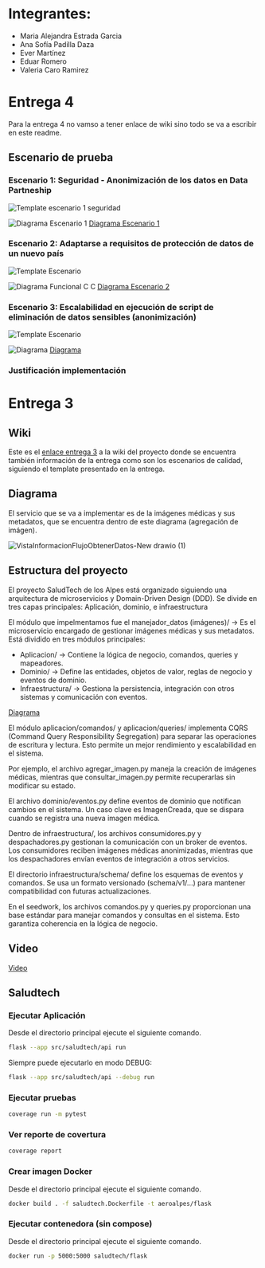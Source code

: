 # Integrantes:

- Maria Alejandra Estrada Garcia 
- Ana Sofía Padilla Daza 
- Ever Martínez
- Eduar Romero
- Valeria Caro Ramirez


# Entrega 4

Para la entrega 4 no vamso a tener enlace de wiki sino todo se va a escribir en este readme. 

## Escenario de prueba 

### Escenario 1: Seguridad - Anonimización de los datos en Data Partneship 

![Template escenario 1 seguridad](https://github.com/user-attachments/assets/33ee9214-4f93-485e-b8ca-e79dc5040c4b)

![Diagrama Escenario 1](https://github.com/user-attachments/assets/17ef3a0f-982a-4262-b782-178a998d06cf)
[Diagrama Escenario 1](https://github.com/user-attachments/assets/17ef3a0f-982a-4262-b782-178a998d06cf)

### Escenario 2: Adaptarse a requisitos de protección de datos de un nuevo país

![Template Escenario](https://github.com/user-attachments/assets/01ada5a9-b0bc-44df-8dc1-13f877315b13)

![Diagrama Funcional C C](https://github.com/user-attachments/assets/7db70ee0-0a66-45f9-b3d4-06888b2ad281)
[Diagrama Escenario 2](https://github.com/user-attachments/assets/7db70ee0-0a66-45f9-b3d4-06888b2ad281)

### Escenario 3: Escalabilidad en ejecución de script de eliminación de datos sensibles (anonimización)

![Template Escenario](https://github.com/user-attachments/assets/0cdbe1e1-4de3-4dff-88f7-dbefe4b02d51)

![Diagrama](https://github.com/user-attachments/assets/5b8821ba-f832-4bab-a909-6eb2af279801)
[Diagrama](https://github.com/user-attachments/assets/5b8821ba-f832-4bab-a909-6eb2af279801)

### Justificación implementación

# Entrega 3

## Wiki

Este es el [enlace entrega 3](https://github.com/LosComponentes/Entrega-3/wiki/Entrega-3) a la wiki del proyecto donde se encuentra también información de la entrega como son los escenarios de calidad, siguiendo el template presentado en la entrega.

## Diagrama

El servicio que se va a implementar es de la imágenes médicas y sus metadatos, que se encuentra dentro de este diagrama (agregación de imágen).

![VistaInformacionFlujoObtenerDatos-New drawio (1)](https://github.com/user-attachments/assets/7d49cc59-c67b-4996-88ff-d8e45ff55e86)

## Estructura del proyecto 

El proyecto SaludTech de los Alpes está organizado siguiendo una arquitectura de microservicios y Domain-Driven Design (DDD). Se divide en tres capas principales: Aplicación, dominio, e infraestructura

El módulo que impelmentamos fue el manejador_datos (imágenes)/ → Es el microservicio encargado de gestionar imágenes médicas y sus metadatos. Está dividido en tres módulos principales:

- Aplicacion/ → Contiene la lógica de negocio, comandos, queries y mapeadores.
- Dominio/ → Define las entidades, objetos de valor, reglas de negocio y eventos de dominio.
- Infraestructura/ → Gestiona la persistencia, integración con otros sistemas y comunicación con eventos.

[Diagrama](https://github.com/user-attachments/assets/14066409-a023-4bf5-a386-6f1891dca8f9)

El módulo aplicacion/comandos/ y aplicacion/queries/ implementa CQRS (Command Query Responsibility Segregation) para separar las operaciones de escritura y lectura. Esto permite un mejor rendimiento y escalabilidad en el sistema.

Por ejemplo, el archivo agregar_imagen.py maneja la creación de imágenes médicas, mientras que consultar_imagen.py permite recuperarlas sin modificar su estado.

El archivo dominio/eventos.py define eventos de dominio que notifican cambios en el sistema. Un caso clave es ImagenCreada, que se dispara cuando se registra una nueva imagen médica.

Dentro de infraestructura/, los archivos consumidores.py y despachadores.py gestionan la comunicación con un broker de eventos. Los consumidores reciben imágenes médicas anonimizadas, mientras que los despachadores envían eventos de integración a otros servicios.

El directorio infraestructura/schema/ define los esquemas de eventos y comandos. Se usa un formato versionado (schema/v1/...) para mantener compatibilidad con futuras actualizaciones.

En el seedwork, los archivos comandos.py y queries.py proporcionan una base estándar para manejar comandos y consultas en el sistema. Esto garantiza coherencia en la lógica de negocio.


## Video

[Video](https://uniandes-my.sharepoint.com/:v:/g/personal/m_estradag_uniandes_edu_co/ESe8Sk8jrXdKiHhW0nMQyqIBOTfF5pD1PBrWsawZXCB05Q?nav=eyJyZWZlcnJhbEluZm8iOnsicmVmZXJyYWxBcHAiOiJPbmVEcml2ZUZvckJ1c2luZXNzIiwicmVmZXJyYWxBcHBQbGF0Zm9ybSI6IldlYiIsInJlZmVycmFsTW9kZSI6InZpZXciLCJyZWZlcnJhbFZpZXciOiJNeUZpbGVzTGlua0NvcHkifX0&e=2Tkd8F )

## Saludtech
### Ejecutar Aplicación

Desde el directorio principal ejecute el siguiente comando.

```bash
flask --app src/saludtech/api run
```

Siempre puede ejecutarlo en modo DEBUG:

```bash
flask --app src/saludtech/api --debug run
```

### Ejecutar pruebas

```bash
coverage run -m pytest
```

### Ver reporte de covertura
```bash
coverage report
```

### Crear imagen Docker

Desde el directorio principal ejecute el siguiente comando.

```bash
docker build . -f saludtech.Dockerfile -t aeroalpes/flask
```

### Ejecutar contenedora (sin compose)

Desde el directorio principal ejecute el siguiente comando.

```bash
docker run -p 5000:5000 saludtech/flask
```
